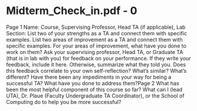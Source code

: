 # Midterm_Check_in.pdf - 0

Page 1
Name:
Course, Supervising Professor, Head TA (if applicable), Lab Section:
List two of your strengths as a TA and connect them with specific examples.
List two areas of improvement as a TA and connect them with specific examples.
For your areas of improvement, what have you done to work on them?
Ask your supervising professor, Head TA, or Graduate TA (that is in lab with you) for feedback 
on your performance. If they write your feedback, include it here. Otherwise, summarize what 
they told you. Does this feedback correlate to your own self-reflection? What’s similar? What’s 
different? 
Have there been any impediments in your way for being a successful TA? What have you done
to address them?Page 2
What has been the most helpful component of this course so far? 
What can I (lead UTA), Dr. Plaue (Faculty Undergraduate TA Coordinator), or the School of Computing do 
to help you be more successful?